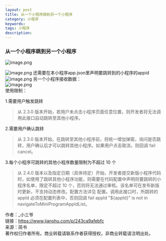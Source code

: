 ```yaml
---
layout: post
title: 从一个小程序跳到另一个小程序
category: 小程序
keywords: 
tags: 小程序
description: 
---
```


### 从一个小程序跳到另一个小程序   
![image.png](https://blog.alonesky.com/storage/article/2019/11/28/kniiI68vmlCYEPfPqwLQLtCLANeCb0Ony8O1ERZ0.png)

![image.png](https://blog.alonesky.com/storage/article/2019/11/28/iBV0WhixgiqkrnjfLZxpHUvGvJ6NgnUOHFTRvktR.png)
还需要在本小程序app.json里声明要跳转到的小程序的appid    
![image.png](https://blog.alonesky.com/storage/article/2019/11/28/5SU39S4YzAmmn6fCc1DP3acbNPnbLByfCVP70XK7.png)
另一个小程序接收数据：     
![image.png](https://blog.alonesky.com/storage/article/2019/11/28/PTr8f9rKeitePREHT38VKGq7Em2qkTD65zH0s7MG.png)        
使用限制： 

1.需要用户触发跳转
> 从 2.3.0 版本开始，若用户未点击小程序页面任意位置，则开发者将无法调用此接口自动跳转至其他小程序。   

2.需要用户确认跳转     
> 从 2.3.0 版本开始，在跳转至其他小程序前，将统一增加弹窗，询问是否跳转，用户确认后才可以跳转其他小程序。如果用户点击取消，则回调 fail cancel。 

3.每个小程序可跳转的其他小程序数量限制为不超过 10 个       
> 从 2.4.0 版本以及指定日期（具体待定）开始，开发者提交新版小程序代码时，如使用了跳转其他小程序功能，则需要在代码配置中声明将要跳转的小程序名单，限定不超过 10 个，否则将无法通过审核。该名单可在发布新版时更新，不支持动态修改。配置方法详见 配置。调用此接口时，所跳转的 appId 必须在配置列表中，否则回调 fail appId "${appId}" is not in navigateToMiniProgramAppIdList。  

作者：_小三爷   
链接：https://www.jianshu.com/p/243ca9afebfc   
来源：简书   
著作权归作者所有。商业转载请联系作者获得授权，非商业转载请注明出处。